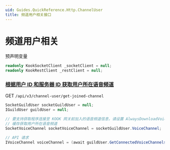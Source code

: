 ```yaml
---
uid: Guides.QuickReference.Http.ChannelUser
title: 频道用户相关接口
---
```


# 频道用户相关

预声明变量

```csharp
readonly KookSocketClient _socketClient = null;
readonly KookRestClient _restClient = null;
```

### [根据用户 ID 和服务器 ID 获取用户所在语音频道]

GET `/api/v3/channel-user/get-joined-channel`

```csharp
SocketGuildUser socketGuildUser = null;
IGuildUser guildUser = null;

// 要支持获取程序连接至 KOOK 网关前加入的语音频道信息，请设置 AlwaysDownloadVoiceStates = true
// 缓存获取用户所在语音频道
SocketVoiceChannel socketVoiceChannel = socketGuildUser.VoiceChannel;

// API 请求
IVoiceChannel voiceChannel = (await guildUser.GetConnectedVoiceChannelsAsync()).FirstOrDefault();
```

[根据用户 ID 和服务器 ID 获取用户所在语音频道]: https://developer.kookapp.cn/doc/http/channel-user#根据用户%20ID%20和服务器%20ID%20获取用户所在语音频道
